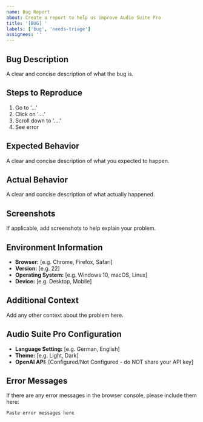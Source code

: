 ```yaml
---
name: Bug Report
about: Create a report to help us improve Audio Suite Pro
title: '[BUG] '
labels: ['bug', 'needs-triage']
assignees: ''
---
```


## Bug Description
A clear and concise description of what the bug is.

## Steps to Reproduce
1. Go to '...'
2. Click on '....'
3. Scroll down to '....'
4. See error

## Expected Behavior
A clear and concise description of what you expected to happen.

## Actual Behavior
A clear and concise description of what actually happened.

## Screenshots
If applicable, add screenshots to help explain your problem.

## Environment Information
- **Browser:** [e.g. Chrome, Firefox, Safari]
- **Version:** [e.g. 22]
- **Operating System:** [e.g. Windows 10, macOS, Linux]
- **Device:** [e.g. Desktop, Mobile]

## Additional Context
Add any other context about the problem here.

## Audio Suite Pro Configuration
- **Language Setting:** [e.g. German, English]
- **Theme:** [e.g. Light, Dark]
- **OpenAI API:** [Configured/Not Configured - do NOT share your API key]

## Error Messages
If there are any error messages in the browser console, please include them here:
```
Paste error messages here
```